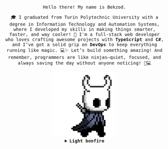 <div align="center">
   <samp>
   Hello there! My name is Bekzod.
   <br/>
   <p >🎓 I graduated from Turin Polytechnic University with a degree in Information Technology and Automation Systems, where I developed my skills in making things smarter, faster, and way cooler! 🚀 I'm a full-stack web developer who loves crafting awesome projects with <strong>TypeScript</strong> and <strong>C#</strong>, and I’ve got a solid grip on <strong>DevOps</strong> to keep everything running like magic. 💻✨ Let’s build something amazing! And remember, programmers are like ninjas—quiet, focused, and always saving the day without anyone noticing! 🥷💻</p>
   </samp>
   
   <img src="https://raw.githubusercontent.com/TanZng/TanZng/master/assets/hollor_knight3.gif" width="200"/>
   
</div>


<details align="center">

<summary> <b> <samp> Light bonfire </samp></b></summary>

<samp>
 <b><h2 style="color: #fc6203">B O N F I R E &nbsp; L I T !</h2></b>

<img src="https://raw.githubusercontent.com/TanZng/TanZng/master/assets/bonefire.gif" width="200"/>
</samp>

<br/>
<br/>

<div align="center">
<picture>
    <source media="(prefers-color-scheme: dark)" srcset="https://github-readme-stats.vercel.app/api?username=BernieTv&show_icons=true&theme=dracula">
    <img src="https://github-readme-stats.vercel.app/api?username=BernieTv&show_icons=true">
</picture>

<br/>
<br/>
</div>

<p>:thought_balloon: Ask me anything at <a href="https://github.com/BernieTv/BernieTv/discussions/new/choose" target="_blank">Discussions!</a></p>
<p>:rocket: Exploring Embedded Systems: <a href="https://www.arduino.cc/" target="_blank">Arduino</a> and <a href="https://www.raspberrypi.com/" target="_blank">Raspberry Pi</a> Projects</p>

<br/>

<img height="100px" src="https://res.cloudinary.com/bekzod-tiny-house/image/upload/v1738066241/vpeo32mbgv7eihrltdee.gif" />
</details>
